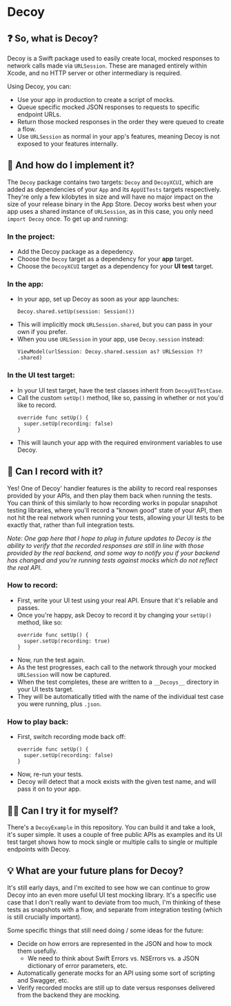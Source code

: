 # Decoy

## ❓ So, what is Decoy?

Decoy is a Swift package used to easily create local, mocked responses to network calls made via `URLSession`. These are managed entirely within Xcode, and no HTTP server or other intermediary is required.

Using Decoy, you can:
* Use your app in production to create a script of mocks.
* Queue specific mocked JSON responses to requests to specific endpoint URLs.
* Return those mocked responses in the order they were queued to create a flow.
* Use `URLSession` as normal in your app's features, meaning Decoy is not exposed to your features internally.

## 🧱 And how do I implement it?

The `Decoy` package contains two targets: `Decoy` and `DecoyXCUI`, which are added as dependencies of your `App` and its `AppUITests` targets respectively. They're only a few kilobytes in size and will have no major impact on the size of your release binary in the App Store. Decoy works best when your app uses a shared instance of `URLSession`, as in this case, you only need `import Decoy` once. To get up and running:

### In the project:
* Add the Decoy package as a depedency.
* Choose the `Decoy` target as a dependency for your **app** target.
* Choose the `DecoyXCUI` target as a dependency for your **UI test** target.

### In the app:
* In your app, set up Decoy as soon as your app launches:
  ```
  Decoy.shared.setUp(session: Session())
  ```
* This will implicitly mock `URLSession.shared`, but you can pass in your own if you prefer.
* When you use `URLSession` in your app, use `Decoy.session` instead:
  ```
  ViewModel(urlSession: Decoy.shared.session as? URLSession ?? .shared)
  ```

### In the UI test target:
* In your UI test target, have the test classes inherit from `DecoyUITestCase`.
* Call the custom `setUp()` method, like so, passing in whether or not you'd like to record.
  ```
  override func setUp() {
    super.setUp(recording: false)
  }
  ```
* This will launch your app with the required environment variables to use Decoy.

## 🔴 Can I record with it?

Yes! One of Decoy' handier features is the ability to record real responses provided by your APIs, and then play them back when running the tests. You can think of this similarly to how recording works in popular snapshot testing libraries, where you'll record a "known good" state of your API, then not hit the real network when running your tests, allowing your UI tests to be exactly that, rather than full integration tests.

*Note: One gap here that I hope to plug in future updates to Decoy is the ability to verify that the recorded responses are still in line with those provided by the real backend, and some way to notify you if your backend has changed and you're running tests against mocks which do not reflect the real API.*

### How to record:
* First, write your UI test using your real API. Ensure that it's reliable and passes.
* Once you're happy, ask Decoy to record it by changing your `setUp()` method, like so:
  ```
  override func setUp() {
    super.setUp(recording: true)
  }
  ```
* Now, run the test again.
* As the test progresses, each call to the network through your mocked `URLSession` will now be captured.
* When the test completes, these are written to a `__Decoys__` directory in your UI tests target.
* They will be automatically titled with the name of the individual test case you were running, plus `.json`.

### How to play back:
* First, switch recording mode back off:
  ```
  override func setUp() {
    super.setUp(recording: false)
  }
  ```
* Now, re-run your tests.
* Decoy will detect that a mock exists with the given test name, and will pass it on to your app.

## 👩‍💻 Can I try it for myself?

There's a `DecoyExample` in this repository. You can build it and take a look, it's super simple. It uses a couple of free public APIs as examples and its UI test target shows how to mock single or multiple calls to single or multiple endpoints with Decoy.

## 💡 What are your future plans for Decoy?

It's still early days, and I'm excited to see how we can continue to grow Decoy into an even more useful UI test mocking library. It's a specific use case that I don't really want to deviate from too much, I'm thinking of these tests as snapshots with a flow, and separate from integration testing (which is still crucially important).

Some specific things that still need doing / some ideas for the future:
* Decide on how errors are represented in the JSON and how to mock them usefully.
  * We need to think about Swift Errors vs. NSErrors vs. a JSON dictionary of error parameters, etc.
* Automatically generate mocks for an API using some sort of scripting and Swagger, etc.
* Verify recorded mocks are still up to date versus responses delivered from the backend they are mocking.

